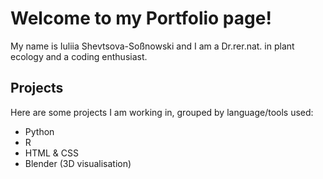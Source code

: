 <h1>Welcome to my Portfolio page!</h1>
My name is Iuliia Shevtsova-Soßnowski and I am a Dr.rer.nat. in plant ecology and a coding enthusiast. 

<h2>Projects</h2>
Here are some projects I am working in, grouped by language/tools used:
<ul>
  <li>Python</li>
  <li>R</li>
  <li>HTML & CSS</li>
  <li>Blender (3D visualisation)</li>
</ul>
